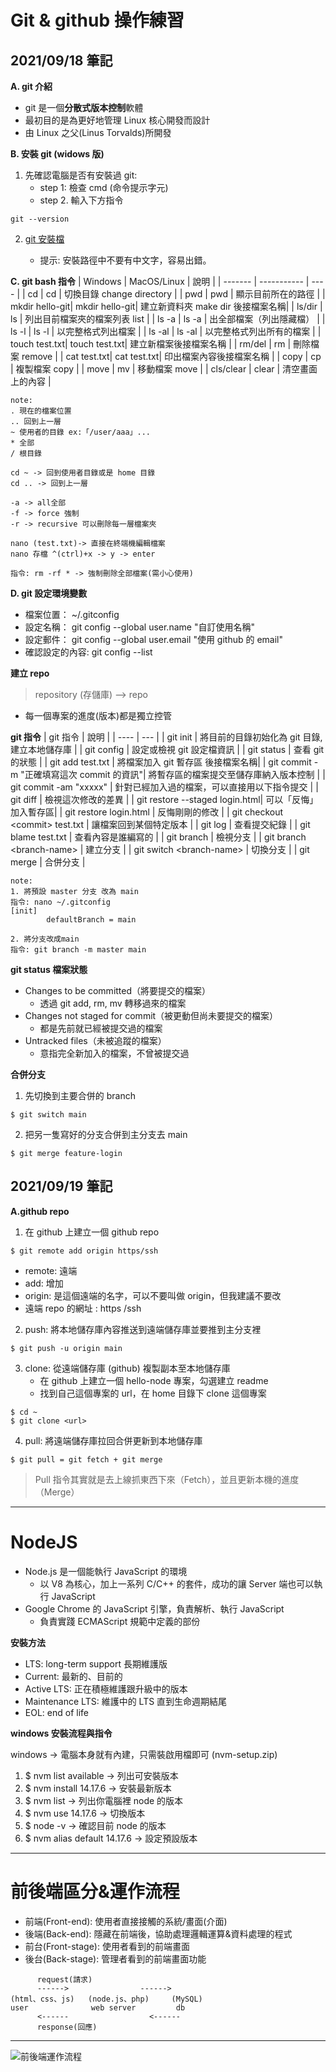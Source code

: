 # Git & github 操作練習

## **2021/09/18 筆記**

**A. git 介紹**

- git 是一個**分散式版本控制**軟體
- 最初目的是為更好地管理 Linux 核心開發而設計
- 由 Linux 之父(Linus Torvalds)所開發

**B. 安裝 git (widows 版)**

1. 先確認電腦是否有安裝過 git:
   - step 1: 檢查 cmd (命令提示字元)
   - step 2. 輸入下方指令

```
git --version
```

2. [git 安裝檔](https://git-scm.com/download/win)

   - 提示: 安裝路徑中不要有中文字，容易出錯。

**C. git bash 指令**
| Windows | MacOS/Linux | 說明 |
| ------- | ----------- | ---- |
| cd | cd | 切換目錄 change directory |
| pwd | pwd | 顯示目前所在的路徑 |
| mkdir hello-git| mkdir hello-git| 建立新資料夾 make dir 後接檔案名稱|
| ls/dir | ls | 列出目前檔案夾的檔案列表 list |
| ls -a | ls -a | 出全部檔案（列出隱藏檔） |
| ls -l | ls -l | 以完整格式列出檔案 |
| ls -al | ls -al | 以完整格式列出所有的檔案 |
| touch test.txt| touch test.txt| 建立新檔案後接檔案名稱 |
| rm/del | rm | 刪除檔案 remove |
| cat test.txt| cat test.txt| 印出檔案內容後接檔案名稱 |
| copy | cp | 複製檔案 copy |
| move | mv | 移動檔案 move |
| cls/clear | clear | 清空畫面上的內容 |

```
note:
. 現在的檔案位置
.. 回到上一層
~ 使用者的目錄 ex:「/user/aaa」...
* 全部
/ 根目錄

cd ~ -> 回到使用者目錄或是 home 目錄
cd .. -> 回到上一層

-a -> all全部
-f -> force 強制
-r -> recursive 可以刪除每一層檔案夾

nano (test.txt)-> 直接在終端機編輯檔案
nano 存檔 ^(ctrl)+x -> y -> enter

指令: rm -rf * -> 強制刪除全部檔案(需小心使用)

```

**D. git 設定環境變數**

- 檔案位置： ~/.gitconfig
- 設定名稱： git config --global user.name "自訂使用名稱"
- 設定郵件： git config --global user.email "使用 github 的 email"
- 確認設定的內容: git config --list

**建立 repo**

> repository (存儲庫) --> repo

- 每一個專案的進度(版本)都是獨立控管

**git 指令**
| git 指令 | 說明 |
| ---- | --- |
| git init | 將目前的目錄初始化為 git 目錄, 建立本地儲存庫 |
| git config | 設定或檢視 git 設定檔資訊 |
| git status | 查看 git 的狀態 |
| git add test.txt | 將檔案加入 git 暫存區 後接檔案名稱|
| git commit -m "正確填寫這次 commit 的資訊"| 將暫存區的檔案提交至儲存庫納入版本控制 |
| git commit -am "xxxxx" | 針對已經加入過的檔案，可以直接用以下指令提交 |
| git diff | 檢視這次修改的差異 |
| git restore --staged login.html| 可以「反悔」加入暫存區|
| git restore login.html | 反悔剛剛的修改 |
| git checkout \<commit\> test.txt | 讓檔案回到某個特定版本 |
| git log | 查看提交紀錄 |
| git blame test.txt | 查看內容是誰編寫的 |
| git branch | 檢視分支 |
| git branch \<branch-name\> | 建立分支 |
| git switch \<branch-name\> | 切換分支 |
| git merge | 合併分支 |

```
note:
1. 將預設 master 分支 改為 main
指令: nano ~/.gitconfig
[init]
        defaultBranch = main

2. 將分支改成main
指令: git branch -m master main

```

**git status 檔案狀態**

- Changes to be committed（將要提交的檔案）
  - 透過 git add, rm, mv 轉移過來的檔案
- Changes not staged for commit（被更動但尚未要提交的檔案）
  - 都是先前就已經被提交過的檔案
- Untracked files（未被追蹤的檔案）
  - 意指完全新加入的檔案，不曾被提交過

**合併分支**

1. 先切換到主要合併的 branch

```
$ git switch main
```

2. 把另一隻寫好的分支合併到主分支去 main

```
$ git merge feature-login

```

## **2021/09/19 筆記**

**A.github repo**

1. 在 github 上建立一個 github repo

```
$ git remote add origin https/ssh
```

- remote: 遠端
- add: 增加
- origin: 是這個遠端的名字，可以不要叫做 origin，但我建議不要改
- 遠端 repo 的網址 : https /ssh

2. push: 將本地儲存庫內容推送到遠端儲存庫並要推到主分支裡

```
$ git push -u origin main

```

3. clone: 從遠端儲存庫 (github) 複製副本至本地儲存庫
   - 在 github 上建立一個 hello-node 專案，勾選建立 readme
   - 找到自己這個專案的 url，在 home 目錄下 clone 這個專案

```
$ cd ~
$ git clone <url>
```

4. pull: 將遠端儲存庫拉回合併更新到本地儲存庫

```
$ git pull = git fetch + git merge
```

> Pull 指令其實就是去上線抓東西下來（Fetch），並且更新本機的進度（Merge）

---

# NodeJS

- Node.js 是一個能執行 JavaScript 的環境
  - 以 V8 為核心，加上一系列 C/C++ 的套件，成功的讓 Server 端也可以執行 JavaScript
- Google Chrome 的 JavaScript 引擎，負責解析、執行 JavaScript
  - 負責實踐 ECMAScript 規範中定義的部份

**安裝方法**

- LTS: long-term support 長期維護版
- Current: 最新的、目前的
- Active LTS: 正在積極維護跟升級中的版本
- Maintenance LTS: 維護中的 LTS 直到生命週期結尾
- EOL: end of life

**windows 安裝流程與指令**

windows -> 電腦本身就有內建，只需裝啟用檔即可 (nvm-setup.zip)

1. $ nvm list available -> 列出可安裝版本
2. $ nvm install 14.17.6 -> 安裝最新版本
3. $ nvm list -> 列出你電腦裡 node 的版本
4. $ nvm use 14.17.6 -> 切換版本
5. $ node -v -> 確認目前 node 的版本
6. $ nvm alias default 14.17.6 -> 設定預設版本

---

# **前後端區分&運作流程**

- 前端(Front-end): 使用者直接接觸的系統/畫面(介面)
- 後端(Back-end): 隱藏在前端後，協助處理邏輯運算&資料處理的程式
- 前台(Front-stage): 使用者看到的前端畫面
- 後台(Back-stage): 管理者看到的前端畫面功能

```
      request(請求)
      ------>                ------>
(html、css、js)   (node.js、php)     (MySQL)
user              web server         db
      <------                  <------
      response(回應)
```

---

![前後端運作流程](https://d1dwq032kyr03c.cloudfront.net/upload/images/20180319/20106865LdOqeQqH8b.jpg "前後端運作流程")
